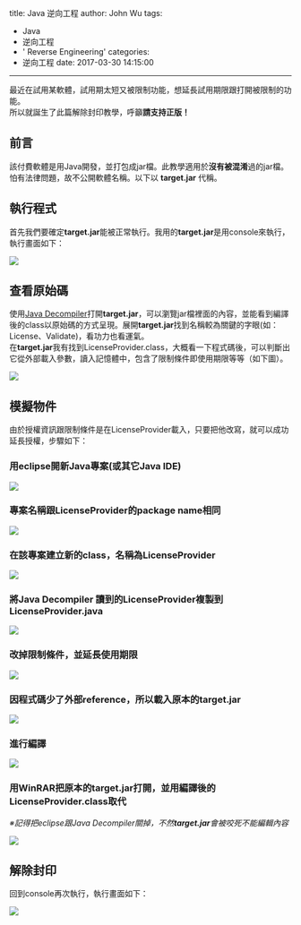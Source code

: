 title: Java 逆向工程
author: John Wu
tags:
  - Java
  - 逆向工程
  - ' Reverse Engineering'
categories:
  - 逆向工程
date: 2017-03-30 14:15:00
---
最近在試用某軟體，試用期太短又被限制功能，想延長試用期限跟打開被限制的功能。  
所以就誕生了此篇解除封印教學，呼籲**請支持正版！**

## 前言

該付費軟體是用Java開發，並打包成jar檔。此教學適用於**沒有被混淆**過的jar檔。  
怕有法律問題，故不公開軟體名稱。以下以 **target.jar** 代稱。

## 執行程式

首先我們要確定**target.jar**能被正常執行。我用的**target.jar**是用console來執行，執行畫面如下：

![](/images/pasted-18.png)

## 查看原始碼

使用[Java Decompiler](http://jd.benow.ca/)打開**target.jar**，可以瀏覽jar檔裡面的內容，並能看到編譯後的class以原始碼的方式呈現。展開**target.jar**找到名稱較為關鍵的字眼(如：License、Validate)，看功力也看運氣。  
在**target.jar**我有找到LicenseProvider.class，大概看一下程式碼後，可以判斷出它從外部載入參數，讀入記憶體中，包含了限制條件即使用期限等等（如下圖）。

![](/images/pasted-19.png)

## 模擬物件

由於授權資訊跟限制條件是在LicenseProvider載入，只要把他改寫，就可以成功延長授權，步驟如下：
### 用eclipse開新Java專案(或其它Java IDE)  
![](/images/pasted-20.png)

### 專案名稱跟LicenseProvider的package name相同  
![](/images/pasted-22.png)

### 在該專案建立新的class，名稱為LicenseProvider  
![](/images/pasted-23.png)

### 將Java Decompiler 讀到的LicenseProvider複製到LicenseProvider.java  
![](/images/pasted-24.png)

### 改掉限制條件，並延長使用期限  
![](/images/pasted-25.png)

### 因程式碼少了外部reference，所以載入原本的**target.jar**  
![](/images/pasted-26.png)

### 進行編譯  
![](/images/pasted-27.png)

### 用WinRAR把原本的**target.jar**打開，並用編譯後的LicenseProvider.class取代  
*※記得把eclipse跟Java Decompiler關掉，不然**target.jar**會被咬死不能編輯內容*  

![](/images/pasted-29.png)

## 解除封印

回到console再次執行，執行畫面如下：

![](/images/pasted-28.png)